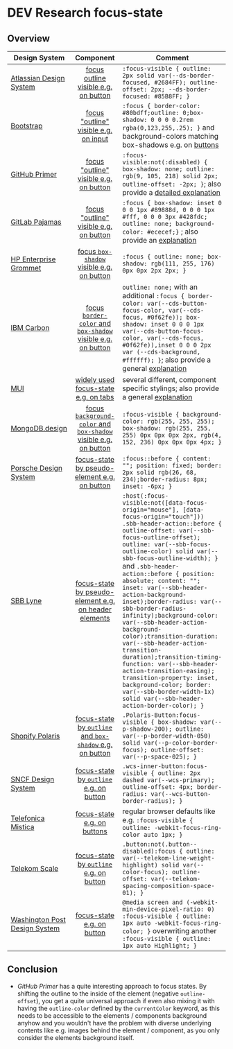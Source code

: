 <!-- markdownlint-disable MD013 -->

# DEV Research focus-state

## Overview

| Design System                                                                           |                                                        Component                                                         | Comment                                                                                                                                                                                                                                                                                                                                                                                                                                                                                                                                                                                                                                                                                                                                                         |
| --------------------------------------------------------------------------------------- | :----------------------------------------------------------------------------------------------------------------------: | --------------------------------------------------------------------------------------------------------------------------------------------------------------------------------------------------------------------------------------------------------------------------------------------------------------------------------------------------------------------------------------------------------------------------------------------------------------------------------------------------------------------------------------------------------------------------------------------------------------------------------------------------------------------------------------------------------------------------------------------------------------- |
| [Atlassian Design System](https://bitbucket.org/atlassian/atlaskit/src/master/)         |               [focus outline visible e.g. on button](https://atlassian.design/components/button/examples)                | `:focus-visible { outline: 2px solid var(--ds-border-focused, #2684FF); outline-offset: 2px; --ds-border-focused: #85B8FF; }`                                                                                                                                                                                                                                                                                                                                                                                                                                                                                                                                                                                                                                   |
| [Bootstrap](https://github.com/twbs/bootstrap)                                          |               [focus "outline" visible e.g. on input](https://getbootstrap.com/docs/4.3/components/forms/)               | `:focus { border-color: #80bdff;outline: 0;box-shadow: 0 0 0 0.2rem rgba(0,123,255,.25); }` and background-colors matching box-shadows e.g. on [buttons](https://getbootstrap.com/docs/4.3/components/buttons/)                                                                                                                                                                                                                                                                                                                                                                                                                                                                                                                                                 |
| [GitHub Primer](https://github.com/primer/css)                                          |              [focus "outline" visible e.g. on button](https://primer.style/design/components/button/react)               | `:focus-visible:not(:disabled) { box-shadow: none; outline: rgb(9, 105, 218) solid 2px; outline-offset: -2px; }`; also provide a [detailed explanation](https://primer.style/design/guides/accessibility/focus-management)                                                                                                                                                                                                                                                                                                                                                                                                                                                                                                                                      |
| [GitLab Pajamas](https://gitlab.com/gitlab-org/gitlab-services/design.gitlab.com)       |                  [focus "outline" visible e.g. on button](https://design.gitlab.com/components/button)                   | `:focus { box-shadow: inset 0 0 0 1px #89888d, 0 0 0 1px #fff, 0 0 0 3px #428fdc; outline: none; background-color: #ececef;}` ; also provide an [explanation](https://design.gitlab.com/accessibility/keyboard-only#focus-states)                                                                                                                                                                                                                                                                                                                                                                                                                                                                                                                               |
| [HP Enterprise Grommet](https://github.com/grommet/grommet)                             |  [focus `box-shadow` visible e.g. on button](https://storybook.grommet.io/?path=/story/controls-button-active--active)   | `:focus { outline: none; box-shadow: rgb(111, 255, 176) 0px 0px 2px 2px; }`                                                                                                                                                                                                                                                                                                                                                                                                                                                                                                                                                                                                                                                                                     |
| [IBM Carbon](https://github.com/carbon-design-system/carbon)                            |   [focus `border-color` and `box-shadow` visible e.g. on button](https://carbondesignsystem.com/components/overview/)    | `outline: none;` with an additional `:focus { border-color: var(--cds-button-focus-color, var(--cds-focus, #0f62fe)); box-shadow: inset 0 0 0 1px var(--cds-button-focus-color, var(--cds-focus, #0f62fe)),inset 0 0 0 2px var (--cds-background, #ffffff); }`; also provide a general [explanation](https://www.ibm.com/able/requirements/requirements/?version=7_1#2_4_7)                                                                                                                                                                                                                                                                                                                                                                                     |
| [MUI](https://github.com/mui/material-ui)                                               |                     [widely used focus-state e.g. on tabs](https://mui.com/material-ui/react-tabs/)                      | several different, component specific stylings; also provide a general [explanation](https://mui.com/base-ui/getting-started/accessibility/#focus-ring)                                                                                                                                                                                                                                                                                                                                                                                                                                                                                                                                                                                                         |
| [MongoDB.design](https://github.com/mongodb/design)                                     | [focus `background-color` and `box-shadow` visible e.g. on button](https://www.mongodb.design/component/button/example/) | `:focus-visible { background-color: rgb(255, 255, 255); box-shadow: rgb(255, 255, 255) 0px 0px 0px 2px, rgb(4, 152, 236) 0px 0px 0px 4px; }`                                                                                                                                                                                                                                                                                                                                                                                                                                                                                                                                                                                                                    |
| [Porsche Design System](https://github.com/porsche-design-system/porsche-design-system) |      [focus-state by pseudo-element e.g. on button](https://designsystem.porsche.com/v3/components/button/examples)      | `:focus::before { content: ""; position: fixed; border: 2px solid rgb(26, 68, 234);border-radius: 8px; inset: -6px; }`                                                                                                                                                                                                                                                                                                                                                                                                                                                                                                                                                                                                                                          |
| [SBB Lyne](https://github.com/lyne-design-system/lyne-components)                       | [focus-state by pseudo-element e.g. on header elements](https://lyne-storybook.app.sbb.ch/?path=/docs/pages-home--docs)  | `:host(:focus-visible:not([data-focus-origin="mouse"], [data-focus-origin="touch"])) .sbb-header-action::before { outline-offset: var(--sbb-focus-outline-offset); outline: var(--sbb-focus-outline-color) solid var(--sbb-focus-outline-width); }` and `.sbb-header-action::before { position: absolute; content: ""; inset: var(--sbb-header-action-background-inset);border-radius: var(--sbb-border-radius-infinity);background-color: var(--sbb-header-action-background-color);transition-duration: var(--sbb-header-action-transition-duration);transition-timing-function: var(--sbb-header-action-transition-easing); transition-property: inset, background-color; border: var(--sbb-border-width-1x) solid var(--sbb-header-action-border-color); }` |
| [Shopify Polaris](https://github.com/Shopify/polaris)                                   |    [focus-state by `outline` and `box-shadow` e.g. on button](https://polaris.shopify.com/components/actions/button)     | `.Polaris-Button:focus-visible { box-shadow: var(--p-shadow-200); outline: var(--p-border-width-050) solid var(--p-color-border-focus); outline-offset: var(--p-space-025); }`                                                                                                                                                                                                                                                                                                                                                                                                                                                                                                                                                                                  |
| [SNCF Design System](https://gitlab.com/SNCF/wcs)                                       |       [focus-state by `outline` e.g. on button](https://wcs.dev.sncf/?path=/docs/components-button--documentation)       | `.wcs-inner-button:focus-visible { outline: 2px dashed var(--wcs-primary); outline-offset: 4px; border-radius: var(--wcs-button-border-radius); }`                                                                                                                                                                                                                                                                                                                                                                                                                                                                                                                                                                                                              |
| [Telefonica Mistica](https://github.com/Telefonica/mistica-web)                         |        [focus-state e.g. on buttons](https://brandfactory.telefonica.com/d/iSp7b1DkYygv/n-a#/components/buttons)         | regular browser defaults like e.g. `:focus-visible { outline: -webkit-focus-ring-color auto 1px; }`                                                                                                                                                                                                                                                                                                                                                                                                                                                                                                                                                                                                                                                             |
| [Telekom Scale](https://github.com/telekom/scale)                                       |    [focus-state by `outline` e.g. on button](https://telekom.github.io/scale/?path=/docs/components-button--standard)    | `.button:not(.button--disabled):focus { outline: var(--telekom-line-weight-highlight) solid var(--color-focus); outline-offset: var(--telekom-spacing-composition-space-01); }`                                                                                                                                                                                                                                                                                                                                                                                                                                                                                                                                                                                 |
| [Washington Post Design System](https://build.washingtonpost.com/)                      |                     [focus-state e.g. on button](https://build.washingtonpost.com/components/button)                     | `@media screen and (-webkit-min-device-pixel-ratio: 0) :focus-visible { outline: 1px auto -webkit-focus-ring-color; }` overwriting another `:focus-visible { outline: 1px auto Highlight; }`                                                                                                                                                                                                                                                                                                                                                                                                                                                                                                                                                                    |

## Conclusion

-   _GitHub Primer_ has a quite interesting approach to focus states. By shifting the outline to the inside of the element (negative `outline-offset`), you get a quite universal approach if even also mixing it with having the `outline-color` defined by the `currentColor` keyword, as this needs to be accessible to the elements / components background anyhow and you wouldn't have the problem with diverse underlying contents like e.g. images behind the element / component, as you only consider the elements background itself.
